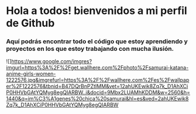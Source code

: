 
# Hola a todos! bienvenidos a mi perfil de Github

### Aquí podrás encontrar todo el código que estoy aprendiendo y proyectos en los que estoy trabajando con mucha ilusión.

![]https://www.google.com/imgres?imgurl=https%3A%2F%2Fget.wallhere.com%2Fphoto%2Fsamurai-katana-anime-girls-women-1222576.jpg&imgrefurl=https%3A%2F%2Fwallhere.com%2Fes%2Fwallpaper%2F1222576&tbnid=B47DQrBnPZtIMM&vet=12ahUKEwik8Zq7k_D1AhXCiP0HHVbGAtYQMyg8egQIARBW..i&docid=9Mbx2LUAMhKDDM&w=2560&h=1440&q=im%C3%A1genes%20chica%20samurai&hl=es&ved=2ahUKEwik8Zq7k_D1AhXCiP0HHVbGAtYQMyg8egQIARBW
